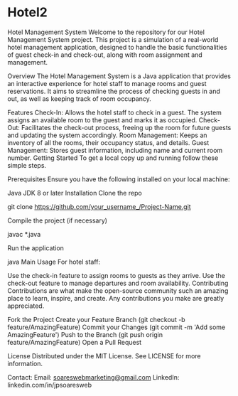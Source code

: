 # Hotel2

Hotel Management System
Welcome to the repository for our Hotel Management System project. This project is a simulation of a real-world hotel management application, designed to handle the basic functionalities of guest check-in and check-out, along with room assignment and management.

Overview
The Hotel Management System is a Java application that provides an interactive experience for hotel staff to manage rooms and guest reservations. It aims to streamline the process of checking guests in and out, as well as keeping track of room occupancy.

Features
Check-In: Allows the hotel staff to check in a guest. The system assigns an available room to the guest and marks it as occupied.
Check-Out: Facilitates the check-out process, freeing up the room for future guests and updating the system accordingly.
Room Management: Keeps an inventory of all the rooms, their occupancy status, and details.
Guest Management: Stores guest information, including name and current room number.
Getting Started
To get a local copy up and running follow these simple steps.

Prerequisites
Ensure you have the following installed on your local machine:

Java JDK 8 or later
Installation
Clone the repo

git clone https://github.com/your_username_/Project-Name.git

Compile the project (if necessary)

javac *.java

Run the application

java Main
Usage
For hotel staff:

Use the check-in feature to assign rooms to guests as they arrive.
Use the check-out feature to manage departures and room availability.
Contributing
Contributions are what make the open-source community such an amazing place to learn, inspire, and create. Any contributions you make are greatly appreciated.

Fork the Project
Create your Feature Branch (git checkout -b feature/AmazingFeature)
Commit your Changes (git commit -m 'Add some AmazingFeature')
Push to the Branch (git push origin feature/AmazingFeature)
Open a Pull Request

License
Distributed under the MIT License. See LICENSE for more information.

Contact:
Email: soareswebmarketing@gmail.com
LinkedIn: linkedin.com/in/jpsoaresweb
